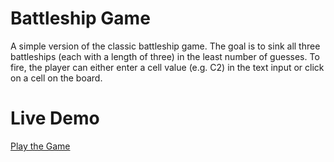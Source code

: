 <h1>Battleship Game</h1>
A simple version of the classic battleship game. The goal is to sink all three battleships (each with a length of three) 
in the least number of guesses. To fire, the player can either enter a cell value (e.g. C2) in the text input or click on 
a cell on the board.

<h1>Live Demo</h1>
<a href="https://rawgit.com/inspirationaltwist/BattleshipGame/master/battleship.html">Play the Game</a>
